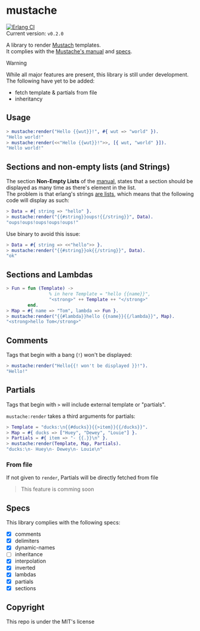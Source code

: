# mustache

[![Erlang CI](https://github.com/Eptwalabha/mustache/actions/workflows/ci.yml/badge.svg)](https://github.com/Eptwalabha/mustache/actions/workflows/ci.yml)  
Current version: `v0.2.0`

A library to render [Mustach](https://mustache.github.io/) templates.  
It complies with the [Mustache's manual](https://mustache.github.io/mustache.5.html) and [specs](#specs).

> [!WARNING]
> While all major features are present, this library is still under development. The following have yet to be added:
> - fetch template & partials from file
> - inheritancy

## Usage

``` erlang
> mustache:render("Hello {{wut}}!", #{ wut => "world" }).
"Hello world!"
> mustache:render(<<"Hello {{wut}}!">>, [{ wut, "world" }]).
"Hello world!"
```

## Sections and non-empty lists (and Strings)

The section **Non-Empty Lists** of the [manual](https://mustache.github.io/mustache.5.html#Sections), states that a section should be displayed as many time as there's element in the list.  
The problem is that erlang's strings [are lists](https://learnyousomeerlang.com/starting-out-for-real#highlighter_829076), which means that the following code will display as such:
``` erlang
> Data = #{ string => "hello" }.
> mustache:render("{{#string}}oups!{{/string}}", Data).
"oups!oups!oups!oups!oups!"
```
Use binary to avoid this issue:
``` erlang
> Data = #{ string => <<"hello">> }.
> mustache:render("{{#string}}ok{{/string}}", Data).
"ok"
```

## Sections and Lambdas
``` erlang
> Fun = fun (Template) ->
                % in here Template = "hello {{name}}",
                "<strong>" ++ Template ++ "</strong>"
        end.
> Map = #{ name => "Tom", lambda => Fun }.
> mustache:render("{{#lambda}}hello {{name}}{{/lambda}}", Map).
"<strong>hello Tom</strong>"
```

## Comments
Tags that begin with a bang (`!`) won't be displayed:
``` erlang
> mustache:render("Hello{{! won't be displayed }}!").
"Hello!"
```

## Partials
Tags that begin with `>` will include external template or "partials".

`mustache:render` takes a third arguments for partials:
``` erlang
> Template = "ducks:\n{{#ducks}}{{>item}}{{/ducks}}".
> Map = #{ ducks => ["Huey", "Dewey", "Louie"] }.
> Partials = #{ item => "- {{.}}\n" }.
> mustache:render(Template, Map, Partials).
"ducks:\n- Huey\n- Dewey\n- Louie\n"
```

### From file
If not given to `render`, Partials will be directly fetched from file  
> This feature is comming soon

## Specs
This library complies with the following specs:

- [x] comments
- [x] delimiters
- [x] dynamic-names
- [ ] inheritance
- [x] interpolation
- [x] inverted
- [x] lambdas
- [x] partials
- [x] sections

## Copyright

This repo is under the MIT's license

